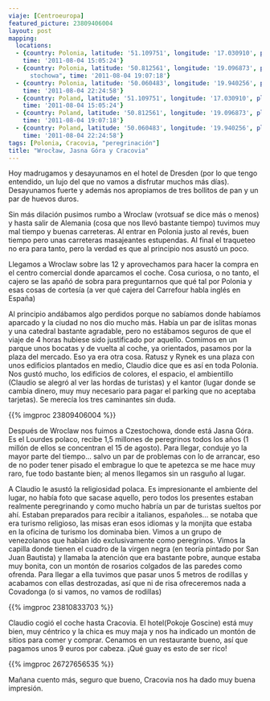 ```yaml
---
viaje: [Centroeuropa]
featured_picture: 23809406004
layout: post
mapping:
  locations:
  - {country: Polonia, latitude: '51.109751', longitude: '17.030910', place: Breslavia,
    time: '2011-08-04 15:05:24'}
  - {country: Polonia, latitude: '50.812561', longitude: '19.096873', place: "Czę\
      stochowa", time: '2011-08-04 19:07:18'}
  - {country: Polonia, latitude: '50.060483', longitude: '19.940256', place: Cracovia,
    time: '2011-08-04 22:24:58'}
  - {country: Poland, latitude: '51.109751', longitude: '17.030910', place: Wroclaw,
    time: '2011-08-04 15:05:24'}
  - {country: Poland, latitude: '50.812561', longitude: '19.096873', place: Czestochowa,
    time: '2011-08-04 19:07:18'}
  - {country: Poland, latitude: '50.060483', longitude: '19.940256', place: Krakow,
    time: '2011-08-04 22:24:58'}
tags: [Polonia, Cracovia, "peregrinación"]
title: "Wrocław, Jasna Góra y Cracovia"
---
```

Hoy madrugamos y desayunamos en el hotel de Dresden (por lo que tengo entendido, un lujo del que no vamos a disfrutar muchos más días). Desayunamos fuerte y además nos apropiamos de tres bollitos de pan y un par de huevos duros.

Sin más dilación pusimos rumbo a Wroclaw (vrotsuaf se dice más o menos) y hasta salir de Alemania (cosa que nos llevó bastante tiempo) tuvimos muy mal tiempo y buenas carreteras. Al entrar en Polonia justo al revés, buen tiempo pero unas carreteras masajeantes estupendas. Al final el traqueteo no era para tanto, pero la verdad es que al principio nos asustó un poco.

Llegamos a Wroclaw sobre las 12 y aprovechamos para hacer la compra en el centro comercial donde aparcamos el coche. Cosa curiosa, o no tanto, el cajero se las apañó de sobra para preguntarnos que qué tal por Polonia y esas cosas de cortesía (a ver qué cajera del Carrefour habla inglés en España)

Al principio andábamos algo perdidos porque no sabíamos donde habíamos aparcado y la ciudad no nos dio mucho más. Había un par de islitas monas y una catedral bastante agradable, pero no estábamos seguros de que el viaje de 4 horas hubiese sido justificado por aquello. Comimos en un parque unos bocatas y de vuelta al coche, ya orientados, pasamos por la plaza del mercado. Eso ya era otra cosa. Ratusz y Rynek es una plaza con unos edificios plantados en medio, Claudio dice que es así en toda Polonia. Nos gustó mucho, los edificios de colores, el espacio, el ambientillo (Claudio se alegró al ver las hordas de turistas) y el kantor (lugar donde se cambia dinero, muy muy necesario para pagar el parking que no aceptaba tarjetas). Se merecía los tres caminantes sin duda.

{{% imgproc 23809406004 %}}

Después de Wroclaw nos fuimos a Czestochowa, donde está Jasna Góra. Es el Lourdes polaco, recibe 1,5 millones de peregrinos todos los años (1 millón de ellos se concentran el 15 de agosto). Para llegar, conduje yo la mayor parte del tiempo... salvo un par de problemas con lo de arrancar, eso de no poder tener pisado el embrague lo que te apetezca se me hace muy raro, fue todo bastante bien; al menos llegamos sin un rasguño al lugar.

A Claudio le asustó la religiosidad polaca. Es impresionante el ambiente del lugar, no había foto que sacase aquello, pero todos los presentes estaban realmente peregrinando y como mucho habría un par de turistas sueltos por ahí. Estaban preparados para recibir a italianos, españoles... se notaba que era turismo religioso, las misas eran esos idiomas y la monjita que estaba en la oficina de turismo los dominaba bien. Vimos a un grupo de venezolanos que habían ido exclusivamente como peregrinos. Vimos la capilla donde tienen el cuadro de la virgen negra (en teoría pintado por San Juan Bautista) y llamaba la atención que era bastante pobre, aunque estaba muy bonita, con un montón de rosarios colgados de las paredes como ofrenda. Para llegar a ella tuvimos que pasar unos 5 metros de rodillas y acabamos con ellas destrozadas, así que ni de risa ofreceremos nada a Covadonga (o si vamos, no vamos de rodillas)

{{% imgproc 23810833703 %}}

Claudio cogió el coche hasta Cracovia. El hotel(Pokoje Goscine) está muy bien, muy céntrico y la chica es muy maja y nos ha indicado un montón de sitios para comer y comprar. Cenamos en un restaurante bueno, así que pagamos unos 9 euros por cabeza. ¡Qué guay es esto de ser rico!

{{% imgproc 26727656535 %}}

Mañana cuento más, seguro que bueno, Cracovia nos ha dado muy buena impresión.
